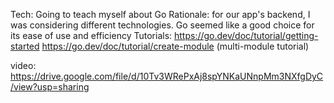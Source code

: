 Tech: Going to teach myself about Go
Rationale: for our app's backend, I was considering different technologies. Go seemed like a good choice
for its ease of use and efficiency
Tutorials: 
https://go.dev/doc/tutorial/getting-started
https://go.dev/doc/tutorial/create-module  (multi-module tutorial)

video: https://drive.google.com/file/d/10Tv3WRePxAj8spYNKaUNnpMm3NXfgDyC/view?usp=sharing